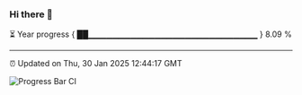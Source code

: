 ### Hi there 👋

⏳ Year progress { ██▁▁▁▁▁▁▁▁▁▁▁▁▁▁▁▁▁▁▁▁▁▁▁▁▁▁▁▁ } 8.09 %

---

⏰ Updated on Thu, 30 Jan 2025 12:44:17 GMT

![Progress Bar CI](https://github.com/DhruviPatel157/GitHub-Actions-Demo/workflows/Progress%20Bar%20CI/badge.svg)
